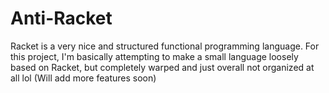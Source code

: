 # Anti-Racket
Racket is a very nice and structured functional programming language. For this project, I'm basically attempting to make a small language loosely based on Racket, but completely warped and just overall not organized at all lol (Will add more features soon)
